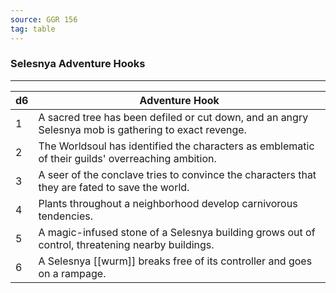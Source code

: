 ```yaml
---
source: GGR 156
tag: table
---
```


### Selesnya Adventure Hooks
---
|d6|Adventure Hook|
|----|------------|
|1|A sacred tree has been defiled or cut down, and an angry Selesnya mob is gathering to exact revenge.|
|2|The Worldsoul has identified the characters as emblematic of their guilds' overreaching ambition.|
|3|A seer of the conclave tries to convince the characters that they are fated to save the world.|
|4|Plants throughout a neighborhood develop carnivorous tendencies.|
|5|A magic-infused stone of a Selesnya building grows out of control, threatening nearby buildings.|
|6|A Selesnya [[wurm]] breaks free of its controller and goes on a rampage.|
